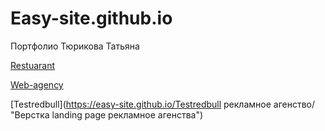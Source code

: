 

# Easy-site.github.io
Портфолио Тюрикова Татьяна


[Restuarant](https://easy-site.github.io/restuarant/ "Верстка landing page ресторана")

[Web-agency](https://easy-site.github.io/web-agency/ "Верстка landing page web агенства")

[Testredbull](https://easy-site.github.io/Testredbull рекламное агенство/ "Верстка landing page рекламное агенства")



